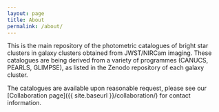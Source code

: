 ```yaml
---
layout: page
title: About
permalink: /about/
---
```


This is the main repository of the photometric catalogues of bright star clusters in galaxy clusters obtained from JWST/NIRCam imaging. These catalogues are being derived from a variety of programmes (CANUCS, PEARLS, GLIMPSE), as listed in the Zenodo repository of each galaxy cluster. 

The catalogues are available upon reasonable request, please see our [Collaboration page]({{ site.baseurl }}/collaboration/) for contact information.
